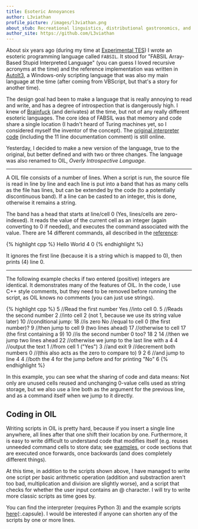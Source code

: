 ```yaml
---
title: Esoteric Annoyances
author: L3viathan
profile_picture: /images/l3viathan.png
about_stub: Recreational linguistics, distributional gastronomics, and applied galettalogy.
author_site: https://github.com/L3viathan
---
```


About six years ago (during my time at [Experimental
TES](http://experimental.gr)) I wrote an esoteric programming language called
`FABSIL`. It stood for "FABSIL Array-Based Stupid Interpreted Language" (you
can guess I loved recursive acronyms at the time) and the reference
implementation was written in [AutoIt3](https://www.autoitscript.com), a
Windows-only scripting language that was also my main language at the time
(after coming from VBScript, but that's a story for another time).

The design goal had been to make a language that is really annoying to read and
write, and has a degree of introspection that is dangerously high. I knew of
[Brainfuck](https://en.wikipedia.org/wiki/Brainfuck) (and derivates) at the
time, but not of any really different esoteric languages. The core idea of
FABSIL was that memory and code share a single location (I hadn't heard of
Turing machines yet, so I considered myself the inventor of the concept). The
[original interpreter code](http://old.l3vi.de/fabsil_interpreter.au3)
(including the 11 line documentation comment) is still online.

Yesterday, I decided to make a new version of the language, true to the
original, but better defined and with two or three changes. The language was
also renamed to OIL, _Overly Introspective Language_.

---

A OIL file consists of a number of lines. When a script is run, the source
file is read in line by line and each line is put into a band that has as many
cells as the file has lines, but can be extended by the code (to a potentially
discontinuous band). If a line can be casted to an integer, this is done,
otherwise it remains a string.

The band has a head that starts at line/cell 0 (Yes, lines/cells are
zero-indexed). It reads the value of the current cell as an integer (again
converting to 0 if needed), and executes the command associated with the value.
There are 14 different commands, all described in the
[reference](https://github.com/L3viathan/OIL/blob/master/README.md):

{% highlight cpp %}
Hello World
4
0
{% endhighlight %}

It ignores the first line (because it is a string which is mapped to 0), then
prints (4) line 0.

---

The following example checks if two entered (positive) integers are identical.
It demonstrates many of the features of OIL. In the code, I use C++ style
comments, but they need to be removed before running the script, as OIL knows
no comments (you can just use strings).

{% highlight cpp %}
5 //Read the first number
Yes //into cell 0.
5 //Reads the second number
2 //into cell 2 (not 1, because we use its string value later)
10 //conditional jump:
18 //is zero
No //equal to cell 0 (the first number)?
9 //then jump to cell 9 (two lines ahead)
17 //otherwise to cell 17 (the first containing a 9)
10 //is the second number 0 too?
18
2
14 //then we jump two lines ahead
22 //otherwise we jump to the last line with a 4
4 //output the text
1 //from cell 1 ("Yes")
3 //and exit
9 //decrement both numbers
0 //(this also acts as the zero to compare to)
9
2
6 //and jump to line 4
4 //both the 4 for the jump before and for printing "No"
6
{% endhighlight %}

In this example, you can see what the sharing of code and data means: Not only
are unused cells reused and unchanging 0-value cells used as string storage,
but we also use a line both as the argument for the previous line, and as a
command itself when we jump to it directly.

## Coding in OIL

Writing scripts in OIL is pretty hard, because if you insert a single line
anywhere, all lines after that one shift their location by one. Furthermore, it
is easy to write difficult to understand code that modifies itself (e.g. reuses
unneeded command cells to store data; see
[examples](https://github.com/L3viathan/OIL/tree/master/examples), or code
sections that are executed once forwards, once backwards (and does completely
different things).

At this time, in addition to the scripts shown above, I have managed to write
one script per basic arithmetic operation (addition and substraction aren't too
bad, multiplication and division are slightly worse), and a script that checks
for whether the user input contains an @ character. I will try to write more
classic scripts as time goes by.

You can find the interpreter (requires Python 3) and the example scripts
[here](https://github.com/L3viathan/OIL/){:.capsule}. I would be interested
if anyone can shorten any of the scripts by one or more lines.
